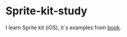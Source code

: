 Sprite-kit-study
================

I learn Sprite kit (iOS), it`s examples from [book](http://www.amazon.com/iOS-Game-Development-Dmitry-Volevodz-ebook/dp/B00HYQFH24/ref=sr_1_1?ie=UTF8&qid=1392707847&sr=8-1&keywords=ios7+game). 
